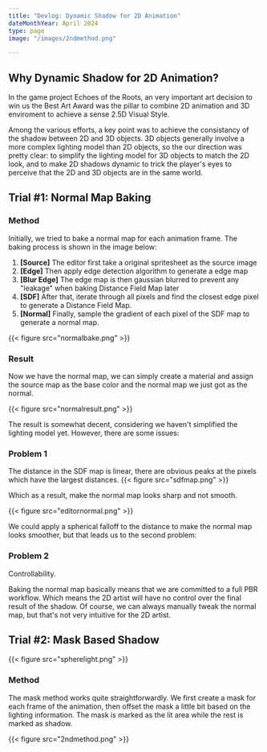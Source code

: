 ```yaml
---
title: "Devlog: Dynamic Shadow for 2D Animation"
dateMonthYear: April 2024
type: page
image: "/images/2ndmethod.png"

---
```


## Why Dynamic Shadow for 2D Animation?

In the game project Echoes of the Roots, an very important art decision to win us the Best Art Award was the pillar to combine 2D animation and 3D enviroment to achieve a sense 2.5D Visual Style.

Among the various efforts, a key point was to achieve the consistancy of the shadow between 2D and 3D objects. 3D objects generally involve a more complex lighting model than 2D objects, so the our direction was pretty clear: to simplify the lighting model for 3D objects to match the 2D look, and to make 2D shadows dynamic to trick the player's eyes to perceive that the 2D and 3D objects are in the same world.

## Trial #1: Normal Map Baking

### Method

Initially, we tried to bake a normal map for each animation frame. The baking process is shown in the image below:

1. **[Source]** The editor first take a original spritesheet as the source image
2. **[Edge]** Then apply edge detection algorithm to generate a edge map
3. **[Blur Edge]** The edge map is then gaussian blurred to prevent any "leakage" when baking Distance Field Map later
4. **[SDF]** After that, iterate through all pixels and find the closest edge pixel to generate a Distance Field Map.
5. **[Normal]** Finally, sample the gradient of each pixel of the SDF map to generate a normal map.


{{< figure src="normalbake.png" >}}

### Result

Now we have the normal map, we can simply create a material and assign the source map as the base color and the normal map we just got as the normal.

{{< figure src="normalresult.png" >}}

The result is somewhat decent, considering we haven't simplified the lighting model yet. However, there are some issues:

### Problem 1

The distance in the SDF map is linear, there are obvious peaks at the pixels which have the largest distances. 
{{< figure src="sdfmap.png" >}}

Which as a result, make the normal map looks sharp and not smooth.

{{< figure src="editornormal.png" >}}

We could apply a spherical falloff to the distance to make the normal map looks smoother, but that leads us to the second problem:

### Problem 2

Controllability. 

Baking the normal map basically means that we are committed to a full PBR workflow. Which means the 2D artist will have no control over the final result of the shadow. Of course, we can always manually tweak the normal map, but that's not very intuitive for the 2D artist.


## Trial #2: Mask Based Shadow


{{< figure src="spherelight.png" >}}

### Method

The mask method works quite straightforwardly. We first create a mask for each frame of the animation, then offset the mask a little bit based on the lighting information. The mask is marked as the lit area while the rest is marked as shadow.

{{< figure src="2ndmethod.png" >}}



